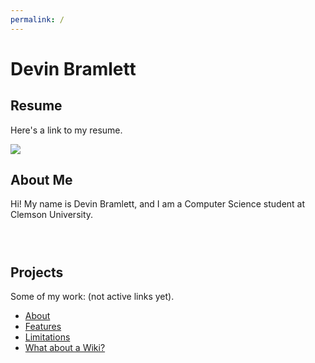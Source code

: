 ```yaml
---
permalink: /
---
```

# **Devin Bramlett**

## Resume
Here's a link to my resume.


<div align="">
    <a href="https://docs.google.com/document/d/1gLyUIw3TKcWr22TKjy8_VwMQVmGr9y8ykJOBIJSFbQ8/edit?tab=t.0#heading=h.x8fm1uorkbaw">
        <img src="https://img.shields.io/badge/Devin's%20Resume-blue">
    </a>
</div>



## About Me
Hi! My name is Devin Bramlett, and I am a Computer Science student at Clemson University. 

<br style="line-height: 2em;">

## Projects
Some of my work: (not active links yet).

- [About](about.md)
- [Features](features.md)
- [Limitations](limitations.md)
- [What about a Wiki?](wiki.md)



